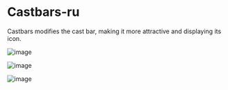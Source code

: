# Castbars-ru
Castbars modifies the cast bar, making it more attractive and displaying its icon.

![image](https://github.com/user-attachments/assets/215e9e03-9cce-4035-8b7e-629d6b802f9f)

![image](https://github.com/user-attachments/assets/135e9cfc-c57b-4389-b547-33d5dd9ad238)

![image](https://github.com/user-attachments/assets/d1de1364-78e5-46a3-bbb5-f76c13d4752f)


